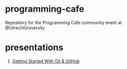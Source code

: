# programming-cafe
Repository for the Programming Cafe community event at @UtrechtUniversity

# presentations

1. [Getting Started With Git & GitHub](/presentations/2022-09-28_git-and-github/2022-09-28_git-and-github.html)
